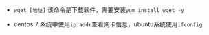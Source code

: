 + `wget [地址]` 该命令是下载软件，需要安装`yum install wget -y`

+ centos 7 系统中使用`ip addr`查看网卡信息，ubuntu系统使用`ifconfig`